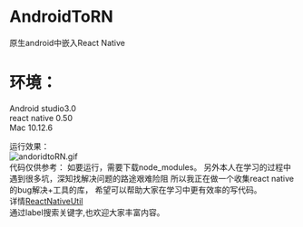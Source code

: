 # AndroidToRN
原生android中嵌入React Native
# 环境：
Android studio3.0<br>
react native 0.50<br>
Mac 10.12.6 <br>

运行效果：<br>
![andoridtoRN.gif](http://upload-images.jianshu.io/upload_images/3353755-2ff609743a149806.gif?imageMogr2/auto-orient/strip%7CimageView2/2/w/800)
<br>
代码仅供参考：
如要运行，需要下载node_modules。
另外本人在学习的过程中遇到很多坑，深知找解决问题的路途艰难险阻
所以我正在做一个收集react native的bug解决+工具的库，
希望可以帮助大家在学习中更有效率的写代码。<br>
详情[ReactNativeUtil](https://github.com/wuyunqiang/ReactNativeUtil)<br>
通过label搜索关键字,也欢迎大家丰富内容。


